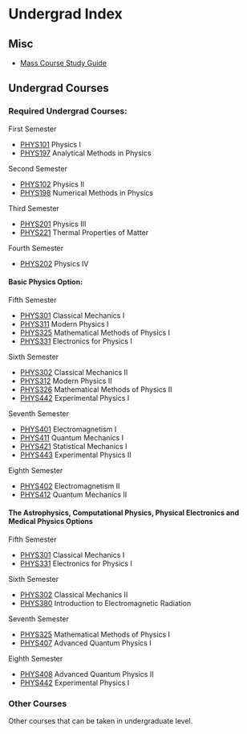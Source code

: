 # Undergrad Index

## Misc
- [Mass Course Study Guide](BounPhysResources/undergrad/MassCourseGuide.md)
  
## Undergrad Courses 
### Required Undergrad Courses: 

  First Semester
  - [PHYS101](BounPhysResources/undergrad/PHYS101) Physics I
  - [PHYS197](BounPhysResources/undergrad/PHYS197) Analytical Methods in Physics
    
  Second Semester
  - [PHYS102](BounPhysResources/undergrad/PHYS102) Physics II
  - [PHYS198](BounPhysResources/undergrad/PHYS198) Numerical Methods in Physics 

  Third Semester 
  - [PHYS201](BounPhysResources/undergrad/PHYS201) Physics III
  - [PHYS221](BounPhysResources/undergrad/PHYS221) Thermal Properties of Matter
    
  Fourth Semester
  - [PHYS202](BounPhysResources/undergrad/PHYS202) Physics IV

  #### Basic Physics Option: 
  Fifth Semester
  - [PHYS301](BounPhysResources/undergrad/PHYS301) Classical Mechanics I
  - [PHYS311](BounPhysResources/undergrad/PHYS311) Modern Physics I
  - [PHYS325](BounPhysResources/undergrad/PHYS325) Mathematical Methods of Physics I
  - [PHYS331](BounPhysResources/undergrad/PHYS331) Electronics for Physics I

  Sixth Semester
  - [PHYS302](BounPhysResources/undergrad/PHYS302) Classical Mechanics II
  - [PHYS312](BounPhysResources/undergrad/PHYS312) Modern Physics II
  - [PHYS326](BounPhysResources/undergrad/PHYS326) Mathematical Methods of Physics II
  - [PHYS442](BounPhysResources/undergrad/PHYS442) Experimental Physics I

  Seventh Semester
  - [PHYS401](BounPhysResources/undergrad/PHYS401) Electromagnetism I
  - [PHYS411](BounPhysResources/undergrad/PHYS411) Quantum Mechanics I 
  - [PHYS421](BounPhysResources/undergrad/PHYS421) Statistical Mechanics I
  - [PHYS443](BounPhysResources/undergrad/PHYS443) Experimental Physics II
    
  Eighth Semester
  - [PHYS402](BounPhysResources/undergrad/PHYS402) Electromagnetism II
  - [PHYS412](BounPhysResources/undergrad/PHYS412) Quantum Mechanics II

  #### The Astrophysics, Computational Physics, Physical Electronics and Medical Physics Options
  Fifth Semester
  - [PHYS301](BounPhysResources/undergrad/PHYS301) Classical Mechanics I
  - [PHYS331](BounPhysResources/undergrad/PHYS331) Electronics for Physics I
    
  Sixth Semester
  - [PHYS302](BounPhysResources/undergrad/PHYS302) Classical Mechanics II
  - [PHYS380](BounPhysResources/undergrad/PHYS380) Introduction to Electromagnetic Radiation

  Seventh Semester
  - [PHYS325](BounPhysResources/undergrad/PHYS325) Mathematical Methods of Physics I
  - [PHYS407](BounPhysResources/undergrad/PHYS407) Advanced Quantum Physics I
    
  Eighth Semester
  - [PHYS408](BounPhysResources/undergrad/PHYS408) Advanced Quantum Physics II
  - [PHYS442](BounPhysResources/undergrad/PHYS442) Experimental Physics I

### Other Courses 
Other courses that can be taken in undergraduate level.
